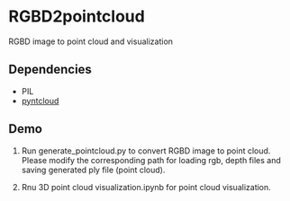 # RGBD2pointcloud
RGBD image to point cloud and visualization

## Dependencies
- PIL
- [pyntcloud](https://github.com/daavoo/pyntcloud)

## Demo
1. Run generate_pointcloud.py to convert RGBD image to point cloud. Please modify the corresponding path for loading rgb, depth files and saving generated ply file (point cloud).

2. Rnu 3D point cloud visualization.ipynb for point cloud visualization.
